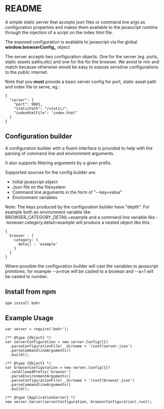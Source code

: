 README
=======
A simple static server that accepts json files or command line args as configuration properties and makes them available
to the javascript runtime through the injection of a script on the index html file.

The exposed configuration is available to javascript via the global **window.browserConfig_** object

The server accepts two configuration objects. One for the server (eg. ports, static assets paths,etc) and one for the 
for the browser. We avoid to mix and match because otherwise would be easy to expose sensitive configurations 
to the public internet. 

Note that you **must** provide a basic server config for port, static asset path and index file to serve, eg.:
```
{
  "server": {
    "port": 9001,
    "staticPath": "/static/",
    "indexHtmlFile": "index.html"
  }
}
```


Configuration builder
-------
A configuration builder with a fluent interface is provided to help with the parsing of command line and environment 
arguments. 

It also supports filtering arguments by a given prefix.

Supported sources for the config builder are:

- Initial javascript object
- Json file on the filesystem
- Command line arguments in the form of "--key=value"
- Environment variables

Note: The keys produced by the configuration builder have "depth". For example both an environment variable like 
BROWSER_CATEGORY_DETAIL=example and a command line variable like --browser.category.detail=example will produce a nested
object like this:

```
{
  browser : {
    category: {
      detail : 'example'
    }
  }
}
```

Where possible the configuration builder will cast the variables to javascript primitives, for example --a=true will be 
casted to a boolean and --a=1 will be casted to number.

Install from npm
-------
```
npm install bohr
```

Example Usage
-------
```
var server = require('bohr');

/** @type {Object} */
var serverConfiguration = new server.Config({})
  .parseConfigurationFile(__dirname + '/conf/server.json')
  .parseCommandlineArguments()
  .build();

/** @type {Object} */
var browserConfiguration = new server.Config({})
  .setAllowedPrefix('browser')
  .parseEnvironmentArguments()
  .parseConfigurationFile(__dirname + '/conf/browser.json')
  .parseCommandlineArguments()
  .build();

/** @type {ApplicationServer} */
new server.Server(serverConfiguration, browserConfiguration).run();

```